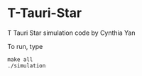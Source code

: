 # T-Tauri-Star
T Tauri Star simulation code by Cynthia Yan

To run, type

```
make all
./simulation
```
